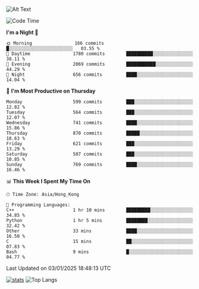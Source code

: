 ![Alt Text](https://media.tenor.com/3Gehha8RO-sAAAAC/goose-dance.gif)

<!--START_SECTION:waka-->
![Code Time](http://img.shields.io/badge/Code%20Time-376%20hrs%2044%20mins-blue)

**I'm a Night 🦉** 

```text
🌞 Morning                166 commits         █░░░░░░░░░░░░░░░░░░░░░░░░   03.55 % 
🌆 Daytime                1780 commits        ██████████░░░░░░░░░░░░░░░   38.11 % 
🌃 Evening                2069 commits        ███████████░░░░░░░░░░░░░░   44.29 % 
🌙 Night                  656 commits         ████░░░░░░░░░░░░░░░░░░░░░   14.04 % 
```
📅 **I'm Most Productive on Thursday** 

```text
Monday                   599 commits         ███░░░░░░░░░░░░░░░░░░░░░░   12.82 % 
Tuesday                  564 commits         ███░░░░░░░░░░░░░░░░░░░░░░   12.07 % 
Wednesday                741 commits         ████░░░░░░░░░░░░░░░░░░░░░   15.86 % 
Thursday                 870 commits         █████░░░░░░░░░░░░░░░░░░░░   18.63 % 
Friday                   621 commits         ███░░░░░░░░░░░░░░░░░░░░░░   13.29 % 
Saturday                 507 commits         ███░░░░░░░░░░░░░░░░░░░░░░   10.85 % 
Sunday                   769 commits         ████░░░░░░░░░░░░░░░░░░░░░   16.46 % 
```


📊 **This Week I Spent My Time On** 

```text
🕑︎ Time Zone: Asia/Hong_Kong

💬 Programming Languages: 
C++                      1 hr 10 mins        █████████░░░░░░░░░░░░░░░░   34.85 % 
Python                   1 hr 5 mins         ████████░░░░░░░░░░░░░░░░░   32.42 % 
Other                    33 mins             ████░░░░░░░░░░░░░░░░░░░░░   16.50 % 
C                        15 mins             ██░░░░░░░░░░░░░░░░░░░░░░░   07.83 % 
Bash                     9 mins              █░░░░░░░░░░░░░░░░░░░░░░░░   04.77 % 
```


 Last Updated on 03/01/2025 18:48:13 UTC
<!--END_SECTION:waka-->
[![stats](https://github-readme-stats-rose-phi.vercel.app/api?username=jxncted&count_private=true)](https://github.com/jxncted/github-readme-stats)
![Top Langs](https://github-readme-stats-rose-phi.vercel.app/api/top-langs/?username=jxncted\&layout=compact&hide=c,assembly,jupyter%20notebook)
